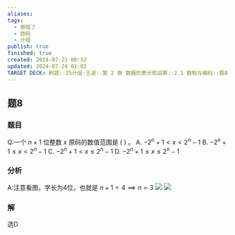 ```yaml
---
aliases: 
tags:
  - 做错了
  - 原码
  - 计组
publish: true
finished: true
created: 2024-07-21 00:52
updated: 2024-07-24 01:03
TARGET DECK: 刷题::25计组-王道::第 2 章 数据的表示和运算::2.1 数制与编码::题8
---
```


## 题8
### 题目
Q:一个 $n + 1$ 位整数 $x$ 原码的数值范围是 ( ) 。
A. $- {2}^{n} + 1 < x < {2}^{n} - 1$ B. $- {2}^{n} + 1 \leq x < {2}^{n} - 1$
C. $- {2}^{n} + 1 < x \leq {2}^{n} - 1$ D. $- {2}^{n} + 1 \leq x \leq {2}^{n} - 1$
### 分析
A:注意看图，字长为4位，也就是 $n+1=4\implies n=3$
![](https://img.hwenyi.tech/202407221639713.webp)
![](https://img.hwenyi.tech/202407240106965.webp)
### 解
选D
